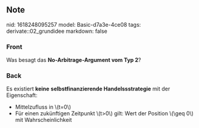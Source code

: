 ## Note
nid: 1618248095257
model: Basic-d7a3e-4ce08
tags: derivate::02_grundidee
markdown: false

### Front
Was besagt das <b>No-Arbitrage-Argument vom Typ 2</b>?

### Back
Es existiert <b>keine</b> <b>selbstfinanzierende
Handelssstrategie</b> mit der Eigenschaft:
<div>
  <ul>
    <li>Mittelzufluss in \(t=0\)
    <li>Für einen zukünftigen Zeitpunkt \(t>0\) gilt: Wert der
    Position \(\geq 0\) mit Wahrscheinlichkeit
  </ul>
</div>
